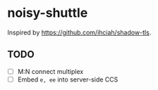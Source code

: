 # noisy-shuttle

Inspired by https://github.com/ihciah/shadow-tls.

## TODO
- [ ] M:N connect multiplex
- [ ] Embed `e, ee` into server-side CCS
